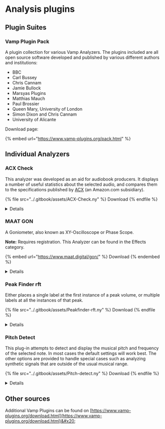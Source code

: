 # Analysis plugins

## Plugin Suites

### Vamp Plugin Pack

A plugin collection for various Vamp Analyzers. The plugins included are all open source software developed and published by various different authors and institutions:

* BBC
* Carl Bussey
* Chris Cannam
* Jamie Bullock
* Marsyas Plugins
* Matthias Mauch
* Paul Brossier
* Queen Mary, University of London
* Simon Dixon and Chris Cannam
* University of Alicante

Download page:

{% embed url="https://www.vamp-plugins.org/pack.html" %}

## Individual Analyzers

### ACX Check

This analyzer was developed as an aid for audiobook producers. It displays a number of useful statistics about the selected audio, and compares them to the specifications published by [ACX](https://www.acx.com/help/acx-audio-submission-requirements/201456300) (an Amazon.com subsidiary).

{% file src="../.gitbook/assets/ACX-Check.ny" %}
Download&#x20;
{% endfile %}

<details>

<summary>Details</summary>

Author: Steve Daulton

Based on a plug-in by Will McCown.

#### Displayed Results

* **Peak leve**l\
  Maximum peak level in the selection&#x20;
* **RMS level**\
  The RMS level of the selected audio.&#x20;
* **Noise floo**r\
  The RMS level of the quietest 500 milliseconds in the selection&#x20;
* **Warnings**: _(These are only displayed when applicable.)_
  * Warning: ACX require 44100 Hz sample rate.&#x20;
  * Warning: ACX require running time no longer than 120 minutes&#x20;
  * Noise floor: -inf dB Warning (too low - Dead silence sounds unnatural.) \
    ACX require constant, low level "room tone" rather than an unnaturally silent background noise level.

#### **Limitations**

* This tool is intended only as an aid in achieving ACX acceptance. Even straight passes from this tool is NO guarantee of ACX acceptance.
* The Noise Floor measurement is taken from the quietest half second of audio found in the selection. If one part of the selection is quieter than the rest, you will get a false value.
* Minimum selection length is 1/2 second.
* Maximum selection length is about 2.14 billion samples (13.5 hours at a sample rate of 44100 Hz)

Also beware that some noise sources are worse than others, and noise such as the 1000 Hz whine that often happens in USB audio interfaces may result in an ACX rejection even though it is below the -60 dBFS noise floor requirement.

</details>

### MAAT GON

A Goniometer, also known as XY-Oscilloscope or Phase Scope.&#x20;

**Note:** Requires registration. This Analyzer can be found in the Effects category.

{% embed url="https://www.maat.digital/gon/" %}
Download&#x20;
{% endembed %}

<details>

<summary>Details</summary>

©2020 MAAT Incorporated, All rights reserved.

Information from the vendor:

_This “phase scope” plug–in quickly conveys global trends and troubles, with a visual out–of–phase warning built in. Plus, an optional autogain feature insures that you’ll see an understandable display with a very wide range of input amplitudes._

_Usable metering is essential for any engineer, and GŌN’s options are equally practical, with a notable absence of controls. Unlike an oscilloscope which takes up room on your producer’s desk or meter bridge, GŌN’s lack of any knobs or switches means its straightforward user interface contains only a single button, the preference’s gear icon at upper right. Control over gain, focus, “phosphor” color, drawing style and persistence are all there in the preferences, and everything can be saved as a personal preset._

_All of GŌN’s functionality is wrapped in an information-rich yet visually unobtrusive user interface that occupies only a small slice of screen real estate. Likewise, the plug-in is very "light weight" demanding an absolute minimum of CPU resources so it won´t slow down your host. As a bonus to everyone in the audio community, we’re giving you this free and rather useful plug-in. Thanks for visiting, and we hope to see more of you in the future!_

\


</details>

### Peak Finder rft

Either places a single label at the first instance of a peak volume, or multiple labels at all the instances of that peak.

{% file src="../.gitbook/assets/Peakfinder-rft.ny" %}
Download
{% endfile %}

<details>

<summary>Details</summary>

Author: Edgar-rft.



#### Parameters

1. **Place labels at:** \[Choice: first peak only, all equally loud peaks (default)] The default setting will create labels for all peaks at the maximum absolute amplitude. "Absolute" amplitude disregards whether the value is positive or negative, so peaks may be up or down.
2. **Minimum Distance: \[samples]:** \[1 to 1000, (default 100)] The minimum distance between labels (in samples). If audio is clipped there may be many samples in succession at the maximum amplitude. This setting avoids labeling every successive sample by setting a minimum distance between labels.

#### **Limitations**

* This effect can be very slow on long selections.
* If the audio is clipped and "Place labels at: all equally loud peaks" is selected, there may be an extremely large number of labels created. The "Minimum Distance" setting is useful to reduce the number of labels.
* Peaks that appear to be at the maximum amplitude will not be labeled unless they are **exactly** at the maximum amplitude.

</details>

### Pitch Detect

This plug-in attempts to detect and display the musical pitch and frequency of the selected note. In most cases the default settings will work best. The other options are provided to handle special cases such as analyzing synthetic signals that are outside of the usual musical range.

{% file src="../.gitbook/assets/Pitch-detect.ny" %}
Download
{% endfile %}

<details>

<summary>Details</summary>

Author: Steve Daulton

By default, the plug-in detects the pitch by analyzing the first 0.2 seconds of the selection. In most cases this should work well. If required the analyzed section can be set to the first part of the selection ranging from the first 10th of a second (0.1 seconds) up to one second.

#### Parameters

1. **Frequency range:** \[Choice: 20-1000 Hz, 100-2000 Hz, 1 kHz-10 kHz. Default 100-2000 Hz] In most cases the default should be used as most musical pitches are in the range 100 to 2000 Hz.
2. **Analyse first (seconds):** \[0.1 to 1. Default 0.2] At the default setting the first 0.2 seconds of the selection will be analyzed.

#### **Limitations**

This plug-in is intended to detect single notes - you may get strange results if you try to analyze chords.

Extremely high frequencies may not be detected very accurately, especially if the sample rate is not very high. The plug-in will often detect very high frequencies better if the sample rate is 96000 Hz rather than 44100 Hz.

The plug-in should usually be able to detect pitches of single notes to within a few percent of the actual frequency. Don't expect the frequency in Hz to be exact..

#### **Advanced usage tips**

* For detecting very low frequencies (less than a few hundred Hz) the plug-in should be set to the low frequency range (20 to 1000 Hz).
* For detecting very high frequencies (several kHz) the plug-in should be set to the high frequency range (1 kHz to 10 kHz).
* For measuring synthesized tones and other electronic signals, the most accurate measure of frequency in Audacity is to use "Plot Spectrum" and set the "Size" setting to a high value.

</details>



## Other sources

Additional Vamp Plugins can be found on [https://www.vamp-plugins.org/download.html](https://www.vamp-plugins.org/download.html)&#x20;
